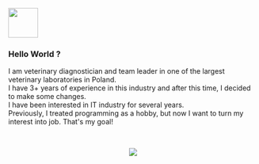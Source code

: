 <a href="https://www.linkedin.com/in/filipzebrowski/" target="_blank"><img src="https://cdn1.iconfinder.com/data/icons/logotypes/32/circle-linkedin-512.png" width="60px"></a>

### Hello World ?
I am veterinary diagnostician and team leader in one of the largest veterinary laboratories in Poland.
<br>I have 3+ years of experience in this industry and after this time, I decided to make some changes.
<br>I have been interested in IT industry for several years.
<br>Previously, I treated programming as a hobby, but now I want to turn my interest into job. That's my goal!

<br>
<p align="center">
  <a href="https://skillicons.dev">
    <img src="https://skillicons.dev/icons?i=html,css,sass,js,react,git,vscode" />
  </a>
</p>
